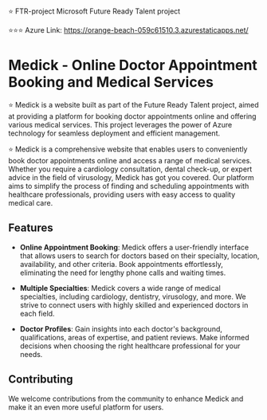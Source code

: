 ⭐ FTR-project
Microsoft Future Ready Talent project

⭐⭐⭐ Azure Link: https://orange-beach-059c61510.3.azurestaticapps.net/

# Medick - Online Doctor Appointment Booking and Medical Services

⭐ Medick is a website built as part of the Future Ready Talent project, aimed at providing a platform for booking doctor appointments online and offering various medical services. This project leverages the power of Azure technology for seamless deployment and efficient management. 

⭐ Medick is a comprehensive website that enables users to conveniently book doctor appointments online and access a range of medical services. Whether you require a cardiology consultation, dental check-up, or expert advice in the field of virusology, Medick has got you covered. Our platform aims to simplify the process of finding and scheduling appointments with healthcare professionals, providing users with easy access to quality medical care.

## Features

- **Online Appointment Booking**: Medick offers a user-friendly interface that allows users to search for doctors based on their specialty, location, availability, and other criteria. Book appointments effortlessly, eliminating the need for lengthy phone calls and waiting times.

- **Multiple Specialties**: Medick covers a wide range of medical specialties, including cardiology, dentistry, virusology, and more. We strive to connect users with highly skilled and experienced doctors in each field.

- **Doctor Profiles**: Gain insights into each doctor's background, qualifications, areas of expertise, and patient reviews. Make informed decisions when choosing the right healthcare professional for your needs.


## Contributing

We welcome contributions from the community to enhance Medick and make it an even more useful platform for users.

